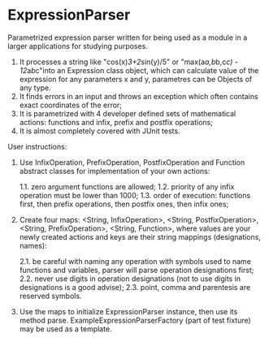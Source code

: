 # ExpressionParser
Parametrized expression parser written for being used as a module in a larger applications for studying purposes.

1. It processes a string like "cos(x)*3+2*sin(y)/5" or "max(a*a,b*b,c*c) - 12*a*b*c"into an Expression class object, which can calculate value of the expression for any parameters x and y, parametres can be Objects of any type.
2. It finds errors in an input and throws an exception which often contains exact coordinates of the error;
3. It is parametrized with 4 developer defined sets of mathematical actions: functions and infix, prefix and postfix operations;
4. It is almost completely covered with JUnit tests.

User instructions:

1) Use InfixOperation, PrefixOperation, PostfixOperation and Function abstract classes for implementation of your own actions:

	1.1. zero argument functions are allowed;
	1.2. priority of any infix operation must be lower than 1000;
	1.3. order of execution: functions first, then prefix operations, then postfix ones, then infix ones;
2) Create four maps: <String, InfixOperation>, <String, PostfixOperation>, <String, PrefixOperation>, <String, Function>, where values are your newly created actions and keys are their string mappings (designations, names):

	2.1. be careful with naming any operation with symbols used to name functions and variables, parser will parse operation designations first;
	2.2. never use digits in operation designations (not to use digits in designations is a good advise);
	2.3. point, comma and parentesis are reserved symbols.

3) Use the maps to initialize ExpressionParser instance, then use its method parse. ExampleExpressionParserFactory (part of test fixture) may be used as a template.

